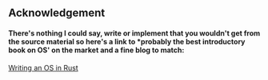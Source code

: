 ## Acknowledgement

#### There's nothing I could say, write or implement that you wouldn't get from the source material so here's a link to *probably the best introductory book on OS' on the market and a fine blog to match:
[Writing an OS in Rust ](https://os.phil-opp.com/)

